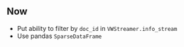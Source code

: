 Now
---

* Put ability to filter by `doc_id` in `VWStreamer.info_stream`
* Use pandas `SparseDataFrame`
